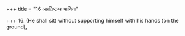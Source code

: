 +++
title = "16 अप्रतिष्टब्धः पाणिना"

+++
16. (He shall sit) without supporting himself with his hands (on the ground),
